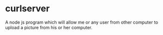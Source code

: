 # curlserver
A node js program which will allow me or any user from other computer to upload a picture from his or her computer.
